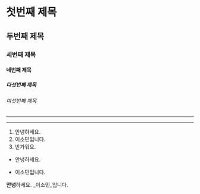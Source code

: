 # 첫번째 제목
## 두번째 제목
### 세번째 제목
#### 네번째 제목
##### 다섯번째 제목
###### 여섯번째 제목
---
***
1. 안녕하세요.
2. 이소민입니다.
3. 반가워요.

- 안녕하세요.

+ 이소민입니다.

**안녕**하세요.
_이소민_입니다.
~~~
